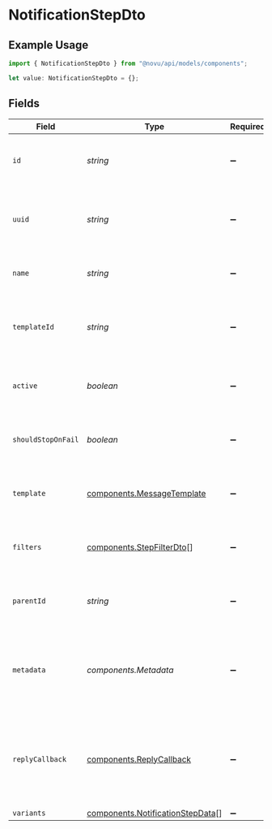 # NotificationStepDto

## Example Usage

```typescript
import { NotificationStepDto } from "@novu/api/models/components";

let value: NotificationStepDto = {};
```

## Fields

| Field                                                                                  | Type                                                                                   | Required                                                                               | Description                                                                            |
| -------------------------------------------------------------------------------------- | -------------------------------------------------------------------------------------- | -------------------------------------------------------------------------------------- | -------------------------------------------------------------------------------------- |
| `id`                                                                                   | *string*                                                                               | :heavy_minus_sign:                                                                     | Unique identifier for the notification step.                                           |
| `uuid`                                                                                 | *string*                                                                               | :heavy_minus_sign:                                                                     | Universally unique identifier for the notification step.                               |
| `name`                                                                                 | *string*                                                                               | :heavy_minus_sign:                                                                     | Name of the notification step.                                                         |
| `templateId`                                                                           | *string*                                                                               | :heavy_minus_sign:                                                                     | ID of the template associated with this notification step.                             |
| `active`                                                                               | *boolean*                                                                              | :heavy_minus_sign:                                                                     | Indicates whether the notification step is active.                                     |
| `shouldStopOnFail`                                                                     | *boolean*                                                                              | :heavy_minus_sign:                                                                     | Determines if the process should stop on failure.                                      |
| `template`                                                                             | [components.MessageTemplate](../../models/components/messagetemplate.md)               | :heavy_minus_sign:                                                                     | Message template used in this notification step.                                       |
| `filters`                                                                              | [components.StepFilterDto](../../models/components/stepfilterdto.md)[]                 | :heavy_minus_sign:                                                                     | Filters applied to this notification step.                                             |
| `parentId`                                                                             | *string*                                                                               | :heavy_minus_sign:                                                                     | ID of the parent notification step, if applicable.                                     |
| `metadata`                                                                             | *components.Metadata*                                                                  | :heavy_minus_sign:                                                                     | Metadata associated with the workflow step. Can vary based on the type of step.        |
| `replyCallback`                                                                        | [components.ReplyCallback](../../models/components/replycallback.md)                   | :heavy_minus_sign:                                                                     | Callback information for replies, including whether it is active and the callback URL. |
| `variants`                                                                             | [components.NotificationStepData](../../models/components/notificationstepdata.md)[]   | :heavy_minus_sign:                                                                     | N/A                                                                                    |